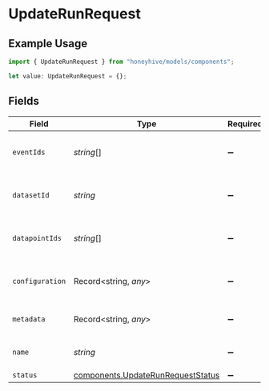 # UpdateRunRequest

## Example Usage

```typescript
import { UpdateRunRequest } from "honeyhive/models/components";

let value: UpdateRunRequest = {};
```

## Fields

| Field                                                                                  | Type                                                                                   | Required                                                                               | Description                                                                            |
| -------------------------------------------------------------------------------------- | -------------------------------------------------------------------------------------- | -------------------------------------------------------------------------------------- | -------------------------------------------------------------------------------------- |
| `eventIds`                                                                             | *string*[]                                                                             | :heavy_minus_sign:                                                                     | Additional sessions/events to associate with this run                                  |
| `datasetId`                                                                            | *string*                                                                               | :heavy_minus_sign:                                                                     | The UUID of the dataset this run is associated with                                    |
| `datapointIds`                                                                         | *string*[]                                                                             | :heavy_minus_sign:                                                                     | Additional datapoints to associate with this run                                       |
| `configuration`                                                                        | Record<string, *any*>                                                                  | :heavy_minus_sign:                                                                     | The configuration being used for this run                                              |
| `metadata`                                                                             | Record<string, *any*>                                                                  | :heavy_minus_sign:                                                                     | Additional metadata for the run                                                        |
| `name`                                                                                 | *string*                                                                               | :heavy_minus_sign:                                                                     | The name of the run to be displayed                                                    |
| `status`                                                                               | [components.UpdateRunRequestStatus](../../models/components/updaterunrequeststatus.md) | :heavy_minus_sign:                                                                     | N/A                                                                                    |